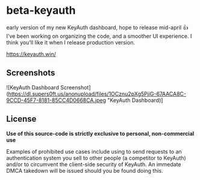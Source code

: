 # beta-keyauth
early version of my new KeyAuth dashboard, hope to release mid-april 👍
I've been working on organizing the code, and a smoother UI experience. I think you'll like it when I release production version.

https://keyauth.win/

## Screenshots

![KeyAuth Dashboard Screenshot](https://dl.supers0ft.us/anonupload/files/1OCznu2pXg5PjiG-67AACA8C-9CCD-45F7-8181-85CC4D0668CA.jpeg "KeyAuth Dashboard)]
## License

**Use of this source-code is strictly exclusive to personal, non-commercial use**

Examples of prohibited use cases include using to send requests to an authentication system you sell to other people (a competitor to KeyAuth) and/or to circumvent the client-side security of KeyAuth. An immedate DMCA takedown will be issued should you be found doing this.
